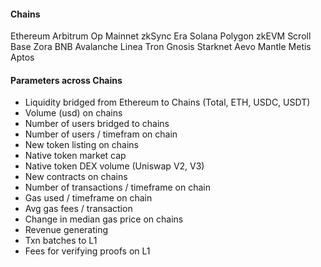 
#### Chains
Ethereum
Arbitrum
Op Mainnet
zkSync Era
Solana
Polygon zkEVM
Scroll
Base
Zora
BNB
Avalanche
Linea
Tron
Gnosis
Starknet
Aevo
Mantle
Metis
Aptos


#### Parameters across Chains
* Liquidity bridged from Ethereum to Chains (Total, ETH, USDC, USDT)
* Volume (usd) on chains
* Number of users bridged to chains
* Number of users / timefram on chain
* New token listing on chains
* Native token market cap
* Native token DEX volume (Uniswap V2, V3)
* New contracts on chains
* Number of transactions / timeframe on chain
* Gas used / timeframe on chain
* Avg gas fees / transaction
* Change in median gas price on chains
* Revenue generating 
* Txn batches to L1
* Fees for verifying proofs on L1
